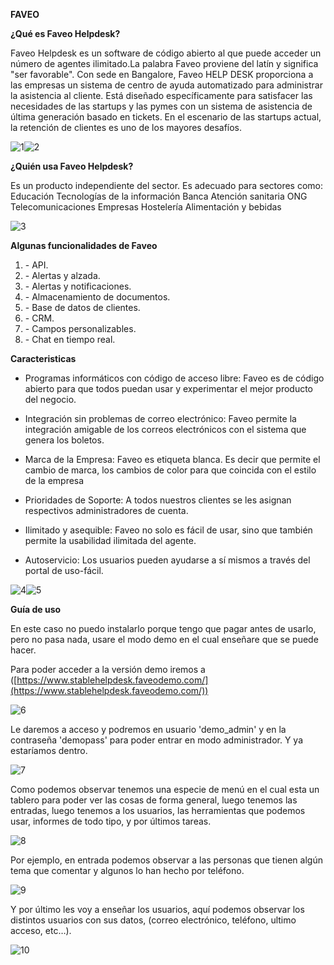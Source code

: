  **FAVEO**

 

**¿Qué es Faveo Helpdesk?**

 

Faveo Helpdesk es un software de código abierto al que puede acceder un número de agentes ilimitado.La palabra Faveo proviene del latín y significa &quot;ser favorable&quot;. Con sede en Bangalore, Faveo HELP DESK proporciona a las empresas un sistema de centro de ayuda automatizado para administrar la asistencia al cliente. Está diseñado específicamente para satisfacer las necesidades de las startups y las pymes con un sistema de asistencia de última generación basado en tickets. En el escenario de las startups actual, la retención de clientes es uno de los mayores desafíos.

 ![1](1.png)![2](2.png)



**¿Quién usa Faveo Helpdesk?**

 

Es un producto independiente del sector. Es adecuado para sectores como: Educación Tecnologías de la información Banca Atención sanitaria ONG Telecomunicaciones Empresas Hostelería Alimentación y bebidas

 

![3](3.png)

 

**Algunas funcionalidades de Faveo**

 

1. \- API.
2. \- Alertas y alzada.
3. \- Alertas y notificaciones.
4. \- Almacenamiento de documentos.
5. \- Base de datos de clientes.
6. \- CRM.
7. \- Campos personalizables.
8. \- Chat en tiempo real.

 

**Caracteristicas**

 

- Programas informáticos con código de acceso libre: Faveo es de código abierto para que todos puedan usar y experimentar el mejor producto del negocio.

  

- Integración sin problemas de correo electrónico: Faveo permite la integración amigable de los correos electrónicos con el sistema que genera los boletos.

   

- Marca de la Empresa: Faveo es etiqueta blanca. Es decir que permite el cambio de marca, los cambios de color para que coincida con el estilo de la empresa

  

- Prioridades de Soporte: A todos nuestros clientes se les asignan respectivos administradores de cuenta.

  

- Ilimitado y asequible: Faveo no solo es fácil de usar, sino que también permite la usabilidad ilimitada del agente.

   

- Autoservicio: Los usuarios pueden ayudarse a sí mismos a través del portal de uso-fácil.

  

![4](4.png)![5](5.png)

**Guía de uso**

 

En este caso no puedo instalarlo porque tengo que pagar antes de usarlo, pero no pasa nada, usare el modo demo en el cual enseñare que se puede hacer.

 

Para poder acceder a la versión demo iremos a ([https://www.stablehelpdesk.faveodemo.com/](https://www.stablehelpdesk.faveodemo.com/))

 

![6](6.png)

 

Le daremos a acceso y podremos en usuario &#39;demo\_admin&#39; y en la contraseña &#39;demopass&#39; para poder entrar en modo administrador. Y ya estaríamos dentro.

 

![7](7.png)

 

Como podemos observar tenemos una especie de menú en el cual esta un tablero para poder ver las cosas de forma general, luego tenemos las entradas, luego tenemos a los usuarios, las herramientas que podemos usar, informes de todo tipo, y por últimos tareas.

 

![8](8.png)

 

Por ejemplo, en entrada podemos observar a las personas que tienen algún tema que comentar y algunos lo han hecho por teléfono.

 

![9](9.png)

 

Y por último les voy a enseñar los usuarios, aquí podemos observar los distintos usuarios con sus datos, (correo electrónico, teléfono, ultimo acceso, etc…).

 

![10](10.png)

 
